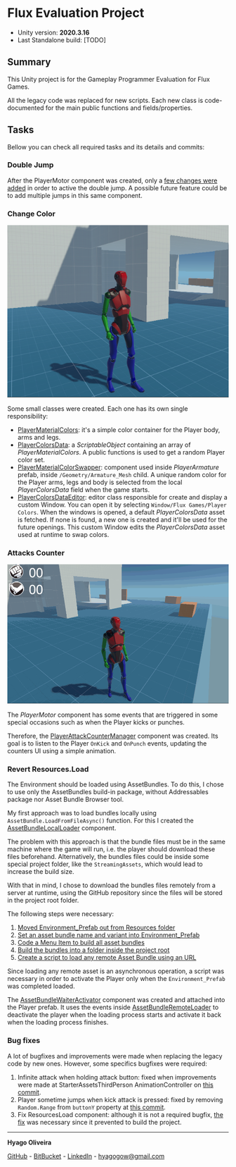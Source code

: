 # Flux Evaluation Project

* Unity version: **2020.3.16**
* Last Standalone build: [TODO]

## Summary

This Unity project is for the Gameplay Programmer Evaluation for Flux Games.

All the legacy code was replaced for new scripts. Each new class is code-documented for the main public functions and fields/properties.

## Tasks

Bellow you can check all required tasks and its details and commits: 

### Double Jump

After the PlayerMotor component was created, only a [few changes were added][1] in order to active the double jump. 
A possible future feature could be to add multiple jumps in this same component.

### Change Color

![Player using random colors](/Images/PlayerRandomColors.png)

Some small classes were created. Each one has its own single responsibility:

* [PlayerMaterialColors][2]: it's a simple color container for the Player body, arms and legs.
* [PlayerColorsData][3]: a *ScriptableObject* containing an array of *PlayerMaterialColors*. A public functions is used to get a random Player color set.
* [PlayerMaterialColorSwapper][4]: component used inside *PlayerArmature* prefab, inside `/Geometry/Armature_Mesh` child. A unique random color for the Player arms, legs and body is selected from the local *PlayerColorsData* field when the game starts.
* [PlayerColorsDataEditor][5]: editor class responsible for create and display a custom Window. You can open it by selecting `Window/Flux Games/Player Colors`. 
When the windows is opened, a default *PlayerColorsData* asset is fetched. If none is found, a new one is created and it'll be used for the future openings.
This custom Window edits the *PlayerColorsData* asset used at runtime to swap colors.

### Attacks Counter

![Player attacks counter](/Images/PlayerAttacksCounter.gif)

The *PlayerMotor* component has some events that are triggered in some special occasions such as when the Player kicks or punches.

Therefore, the [PlayerAttackCounterManager][6] component was created. Its goal is to listen to the Player `OnKick` and `OnPunch` events, updating the counters UI using a simple animation.

### Revert Resources.Load

The Environment should be loaded using AssetBundles. To do this, I chose to use only the AssetBundles build-in package, without Addressables package nor Asset Bundle Browser tool.

My first approach was to load bundles locally using `AssetBundle.LoadFromFileAsync()` function. For this I created the [AssetBundleLocalLoader][16] component.

The problem with this approach is that the bundle files must be in the same machine where the game will run, i.e. the player should download these files beforehand. 
Alternatively, the bundles files could be inside some special project folder, like the `StreamingAssets`, which would lead to increase the build size.

With that in mind, I chose to download the bundles files remotely from a server at runtime, using the GitHub repository since the files will be stored in the project root folder.

The following steps were necessary:

1. [Moved Environment_Prefab out from Resources folder][10]
2. [Set an asset bundle name and variant into Environment_Prefab][11]
3. [Code a Menu Item to build all asset bundles][12]
4. [Build the bundles into a folder inside the project root][13]
5. [Create a script to load any remote Asset Bundle using an URL][14]

Since loading any remote asset is an asynchronous operation, a script was necessary in order to activate the Player only when the `Environment_Prefab` was completed loaded.

The [AssetBundleWaiterActivator][15] component was created and attached into the Player prefab. It uses the events inside [AssetBundleRemoteLoader][14] to deactivate the player when the loading process starts and activate it back when the loading process finishes.

### Bug fixes

A lot of bugfixes and improvements were made when replacing the legacy code by new ones. However, some specifics bugfixes were required: 

1. Infinite attack when holding attack button: fixed when improvements were made at StarterAssetsThirdPerson AnimationController on [this commit][8].
2. Player sometime jumps when kick attack is pressed: fixed by removing `Random.Range` from `buttonY` property at [this commit][7].
3. Fix ResourcesLoad component: although it is not a required bugfix, [the fix][9] was necessary since it prevented to build the project.

---

**Hyago Oliveira**

[GitHub](https://github.com/HyagoOliveira) -
[BitBucket](https://bitbucket.org/HyagoGow/) -
[LinkedIn](https://www.linkedin.com/in/hyago-oliveira/) -
<hyagogow@gmail.com>

[1]: <https://github.com/HyagoOliveira/FluxEvaluationProject/commit/d98d2713974317bc2df442fbadee2a8645fb1d93>
[2]: <https://github.com/HyagoOliveira/FluxEvaluationProject/commit/a16854238dc894cf5b479ea9986ca85e1b2f9c48>
[3]: <https://github.com/HyagoOliveira/FluxEvaluationProject/commit/fc71567e71489abe92b191e7258e79e8d8c53d7d>
[4]: <https://github.com/HyagoOliveira/FluxEvaluationProject/commit/bc5af1c4d11c7d6bd39c68504a9bf80dc7402bd8>
[5]: <https://github.com/HyagoOliveira/FluxEvaluationProject/commit/07f63ec6d94c29dfb3d452a9f0765e6c1dd53df8>
[6]: <https://github.com/HyagoOliveira/FluxEvaluationProject/commit/de0472bf8deb2637e244893891ddbf50e557477f>
[7]: <https://github.com/HyagoOliveira/FluxEvaluationProject/commit/9001ea6b1284b31f1fb921bd27fbb1dbbb8e1501>
[8]: <https://github.com/HyagoOliveira/FluxEvaluationProject/commit/c64658cd4e76388dd7b81b562c013f478511e4fc>
[9]: <https://github.com/HyagoOliveira/FluxEvaluationProject/commit/91908061a5969d98c61779ead606bb59d007f37b>
[10]: <https://github.com/HyagoOliveira/FluxEvaluationProject/commit/68e29a1fa4c4838cf349490c8153be756498241e>
[11]: <https://github.com/HyagoOliveira/FluxEvaluationProject/commit/1584d2445971052d3c018d1ca8dce675db8c74bc>
[12]: <https://github.com/HyagoOliveira/FluxEvaluationProject/blob/main/Assets/Editor/Scripts/CreateAssetBundles.cs>
[13]: <https://github.com/HyagoOliveira/FluxEvaluationProject/tree/main/AssetsBundles>
[14]: <https://github.com/HyagoOliveira/FluxEvaluationProject/blob/main/Assets/Scripts/AssetBundle/AssetBundleRemoteLoader.cs>
[15]: <https://github.com/HyagoOliveira/FluxEvaluationProject/blob/main/Assets/Scripts/AssetBundle/AssetBundleWaiterActivator.cs>
[16]: <https://github.com/HyagoOliveira/FluxEvaluationProject/blob/main/Assets/Scripts/AssetBundle/AssetBundleLocalLoader.cs>
[17]: <>
[18]: <>
[19]: <>
[2]: <>
